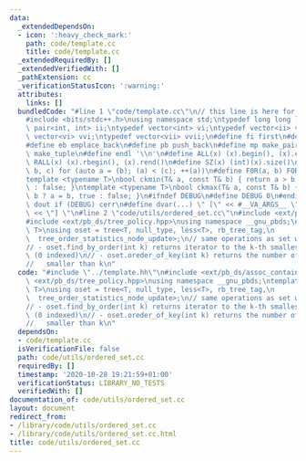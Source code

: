 ```yaml
---
data:
  _extendedDependsOn:
  - icon: ':heavy_check_mark:'
    path: code/template.cc
    title: code/template.cc
  _extendedRequiredBy: []
  _extendedVerifiedWith: []
  _pathExtension: cc
  _verificationStatusIcon: ':warning:'
  attributes:
    links: []
  bundledCode: "#line 1 \"code/template.cc\"\n// this line is here for a reason\n\
    #include <bits/stdc++.h>\nusing namespace std;\ntypedef long long ll;\ntypedef\
    \ pair<int, int> ii;\ntypedef vector<int> vi;\ntypedef vector<ii> vii;\ntypedef\
    \ vector<vi> vvi;\ntypedef vector<vii> vvii;\n#define fi first\n#define se second\n\
    #define eb emplace_back\n#define pb push_back\n#define mp make_pair\n#define mt\
    \ make_tuple\n#define endl '\\n'\n#define ALL(x) (x).begin(), (x).end()\n#define\
    \ RALL(x) (x).rbegin(), (x).rend()\n#define SZ(x) (int)(x).size()\n#define FOR(a,\
    \ b, c) for (auto a = (b); (a) < (c); ++(a))\n#define F0R(a, b) FOR (a, 0, (b))\n\
    template <typename T>\nbool ckmin(T& a, const T& b) { return a > b ? a = b, true\
    \ : false; }\ntemplate <typename T>\nbool ckmax(T& a, const T& b) { return a <\
    \ b ? a = b, true : false; }\n#ifndef DEBUG\n#define DEBUG 0\n#endif\n#define\
    \ dout if (DEBUG) cerr\n#define dvar(...) \" [\" << #__VA_ARGS__ \": \" << (__VA_ARGS__)\
    \ << \"] \"\n#line 2 \"code/utils/ordered_set.cc\"\n#include <ext/pb_ds/assoc_container.hpp>\n\
    #include <ext/pb_ds/tree_policy.hpp>\nusing namespace __gnu_pbds;\ntemplate <typename\
    \ T>\nusing oset = tree<T, null_type, less<T>, rb_tree_tag,\n                \
    \  tree_order_statistics_node_update>;\n// same operations as set w/ extra options:\n\
    // - oset.find_by_order(int k) returns iterator to the k-th smallest\n//   entry\
    \ (0 indexed)\n// - oset.oreder_of_key(int k) returns the number of keys strictly\n\
    //   smaller than k\n"
  code: "#include \"../template.hh\"\n#include <ext/pb_ds/assoc_container.hpp>\n#include\
    \ <ext/pb_ds/tree_policy.hpp>\nusing namespace __gnu_pbds;\ntemplate <typename\
    \ T>\nusing oset = tree<T, null_type, less<T>, rb_tree_tag,\n                \
    \  tree_order_statistics_node_update>;\n// same operations as set w/ extra options:\n\
    // - oset.find_by_order(int k) returns iterator to the k-th smallest\n//   entry\
    \ (0 indexed)\n// - oset.oreder_of_key(int k) returns the number of keys strictly\n\
    //   smaller than k\n"
  dependsOn:
  - code/template.cc
  isVerificationFile: false
  path: code/utils/ordered_set.cc
  requiredBy: []
  timestamp: '2020-10-28 19:21:59+01:00'
  verificationStatus: LIBRARY_NO_TESTS
  verifiedWith: []
documentation_of: code/utils/ordered_set.cc
layout: document
redirect_from:
- /library/code/utils/ordered_set.cc
- /library/code/utils/ordered_set.cc.html
title: code/utils/ordered_set.cc
---
```

